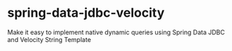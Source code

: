 # spring-data-jdbc-velocity
Make it easy to implement native dynamic queries using Spring Data JDBC and Velocity String Template
